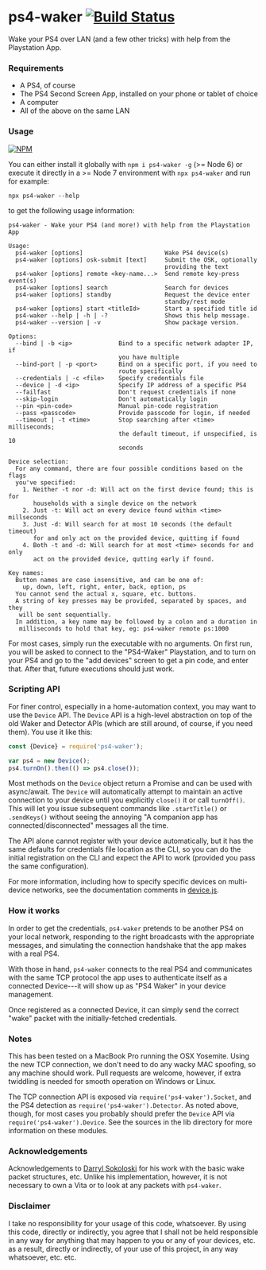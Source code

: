 ps4-waker [![Build Status](http://img.shields.io/travis/dhleong/ps4-waker.svg?style=flat)](https://travis-ci.org/dhleong/ps4-waker)
=========

Wake your PS4 over LAN (and a few other tricks) with help from
the Playstation App.

### Requirements

- A PS4, of course
- The PS4 Second Screen App, installed on your phone or tablet of choice
- A computer
- All of the above on the same LAN

### Usage

[![NPM](https://nodei.co/npm/ps4-waker.png?mini=true)](https://nodei.co/npm/ps4-waker/)

You can either install it globally with `npm i ps4-waker -g` (>= Node 6)
or execute it directly in a >= Node 7 environment with `npx ps4-waker`
and run for example:

```shell
npx ps4-waker --help
```

to get the following usage information:

```
ps4-waker - Wake your PS4 (and more!) with help from the Playstation App

Usage:
  ps4-waker [options]                       Wake PS4 device(s)
  ps4-waker [options] osk-submit [text]     Submit the OSK, optionally
                                            providing the text
  ps4-waker [options] remote <key-name...>  Send remote key-press event(s)
  ps4-waker [options] search                Search for devices
  ps4-waker [options] standby               Request the device enter
                                            standby/rest mode
  ps4-waker [options] start <titleId>       Start a specified title id
  ps4-waker --help | -h | -?                Shows this help message.
  ps4-waker --version | -v                  Show package version.

Options:
  --bind | -b <ip>             Bind to a specific network adapter IP, if
                               you have multiple
  --bind-port | -p <port>      Bind on a specific port, if you need to
                               route specifically
  --credentials | -c <file>    Specify credentials file
  --device | -d <ip>           Specify IP address of a specific PS4
  --failfast                   Don't request credentials if none
  --skip-login                 Don't automatically login
  --pin <pin-code>             Manual pin-code registration
  --pass <passcode>            Provide passcode for login, if needed
  --timeout | -t <time>        Stop searching after <time> milliseconds;
                               the default timeout, if unspecified, is 10
                               seconds

Device selection:
  For any command, there are four possible conditions based on the flags
  you've specified:
    1. Neither -t nor -d: Will act on the first device found; this is for
       households with a single device on the network
    2. Just -t: Will act on every device found within <time> millseconds
    3. Just -d: Will search for at most 10 seconds (the default timeout)
       for and only act on the provided device, quitting if found
    4. Both -t and -d: Will search for at most <time> seconds for and only
       act on the provided device, qutting early if found.

Key names:
  Button names are case insensitive, and can be one of:
    up, down, left, right, enter, back, option, ps
  You cannot send the actual x, square, etc. buttons.
  A string of key presses may be provided, separated by spaces, and they
   will be sent sequentially.
  In addition, a key name may be followed by a colon and a duration in
   milliseconds to hold that key, eg: ps4-waker remote ps:1000
```

For most cases, simply run the executable with no arguments. On first run,
you will be asked to connect to the "PS4-Waker" Playstation, and to turn on
your PS4 and go to the "add devices" screen to get a pin code, and enter that.
After that, future executions should just work.

### Scripting API

For finer control, especially in a home-automation context, you may want to use
the `Device` API. The `Device` API is a high-level abstraction on top of the old
Waker and Detector APIs (which are still around, of course, if you need them).
You use it like this:

```javascript
const {Device} = require('ps4-waker');

var ps4 = new Device();
ps4.turnOn().then(() => ps4.close());
```

Most methods on the `Device` object return a Promise and can be used with async/await.
The `Device` will automatically attempt to maintain an active connection to your device
until you explicitly `close()` it or call `turnOff()`. This will let you issue
subsequent commands like `.startTitle()` or `.sendKeys()` without seeing the annoying
"A companion app has connected/disconnected" messages all the time.

The API alone cannot register with your device automatically, but it has the same
defaults for credentials file location as the CLI, so you can do the initial
registration on the CLI and expect the API to work (provided you pass the same
configuration).

For more information, including how to specify specific devices on multi-device
networks, see the documentation comments in [device.js](lib/device.js).

### How it works

In order to get the credentials, `ps4-waker` pretends to be another PS4 on your
local network, responding to the right broadcasts with the appropriate messages,
and simulating the connection handshake that the app makes with a real PS4.

With those in hand, `ps4-waker` connects to the real PS4 and communicates
with the same TCP protocol the app uses to authenticate itself as a connected
Device---it will show up as "PS4 Waker" in your device management.

Once registered as a connected Device, it can simply send the correct "wake"
packet with the initially-fetched credentials.

### Notes

This has been tested on a MacBook Pro running the OSX Yosemite. Using the new
TCP connection, we don't need to do any wacky MAC spoofing, so any machine
should work. Pull requests are welcome, however, if extra twiddling is needed 
for smooth operation on Windows or Linux.

The TCP connection API is exposed via `require('ps4-waker').Socket`, and the
PS4 detection as `require('ps4-waker').Detector`. As noted above, though,
for most cases you probably should prefer the `Device` API via
`require('ps4-waker').Device`.
See the sources in the lib directory for more information on these modules.

### Acknowledgements

Acknowledgements
to [Darryl Sokoloski](https://github.com/dsokoloski/ps4-wake) for his work
with the basic wake packet structures, etc. Unlike his implementation, however,
it is not necessary to own a Vita or to look at any packets with `ps4-waker`.

### Disclaimer

I take no responsibility for your usage of this code, whatsoever. By using this
code, directly or indirectly, you agree that I shall not be held responsible
in any way for anything that may happen to you or any of your devices, etc.
as a result, directly or indirectly, of your use of this project, in any way
whatsoever, etc. etc.
